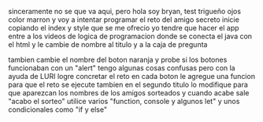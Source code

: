 sinceramente no se que va aqui, pero hola soy bryan, test trigueño ojos color marron y voy a intentar programar el reto del amigo secreto
inicie copiando el index y style que se me ofrecio
yo tendre que hacer el app
entre a los videos de logica de programacion donde se conecta el java con el html y le cambie de nombre al titulo y a la caja de pregunta

tambien cambie el nombre del boton naranja y probe si los botones funcionaban con un "alert"
tengo algunas cosas confusas pero con la ayuda de LURI logre concretar el reto
en cada boton le agregue una funcion para que el reto se ejecute
tambien en el segundo titulo lo modifique para que aparezcan los nombres de los amigos sorteados
y cuando acabe sale "acabo el sorteo"
utilice varios "function, console y algunos let" y unos condicionales como "if y else" 